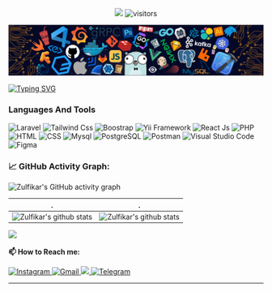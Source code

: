 <p align="center">
    <a href="https://github.com/zulfikar-dityaa/zulfikar-dityaa"><img src="https://img.shields.io/badge/status-updating-brightgreen.svg"></a>
    <img src="https://visitor-badge.laobi.icu/badge?page_id=zulfikar-dityaa" alt="visitors"/>   
</p>

![](./src/header_.png)

[![Typing SVG](https://readme-typing-svg.herokuapp.com?color=%2336BCF7&center=true&vCenter=true&width=600&lines=Hi+there+👋,+I+am+Zulfikar+Ditya;+Welcome+to+My+Profile!;Love+to+learning+new+things+;Web+Development+enthusiast+)](https://git.io/typing-svg)

### Languages And Tools

![Laravel](https://www.vectorlogo.zone/logos/laravel/laravel-icon.svg)
![Tailwind Css](https://www.vectorlogo.zone/logos/tailwindcss/tailwindcss-icon.svg)
![Boostrap](https://upload.vectorlogo.zone/logos/getbootstrap/images/987f8f6c-263a-47b1-a85d-853cfca215d9.svg)
![Yii Framework](https://www.vectorlogo.zone/logos/yiiframework/yiiframework-icon.svg)
![React Js](https://www.vectorlogo.zone/logos/reactjs/reactjs-icon.svg)
![PHP](https://www.vectorlogo.zone/logos/php/php-icon.svg)
![HTML](https://www.vectorlogo.zone/logos/w3_html5/w3_html5-icon.svg)
![CSS](https://www.vectorlogo.zone/logos/w3_css/w3_css-icon.svg)
![Mysql](https://www.vectorlogo.zone/logos/mysql/mysql-horizontal.svg)
![PostgreSQL](https://www.vectorlogo.zone/logos/postgresql/postgresql-icon.svg)
![Postman](https://www.vectorlogo.zone/logos/getpostman/getpostman-icon.svg)
![Visual Studio Code](https://upload.vectorlogo.zone/logos/visualstudio_code/images/a4381320-f83c-4a29-9db3-b241c1d096b1.svg)
![Figma](https://www.vectorlogo.zone/logos/figma/figma-icon.svg)

<!--   GitHub stats graph -->

### 📈 GitHub Activity Graph:

![Zulfikar's GitHub activity graph](https://activity-graph.herokuapp.com/graph?username=zulfikar-dityaa&hide_border=true)

| .                                                                                                                                        | .                                                                                                                         |
| ---------------------------------------------------------------------------------------------------------------------------------------- | ------------------------------------------------------------------------------------------------------------------------- |
| ![Zulfikar's github stats](https://github-readme-stats.vercel.app/api?username=zulfikar-dityaa&show_icons=true&include_all_commits=true) | ![Zulfikar's github stats](https://github-readme-stats.vercel.app/api/top-langs/?username=zulfikar-dityaa&layout=compact) |

<img src="https://github-readme-streak-stats.herokuapp.com/?user=zulfikar-dityaa"></img>

**📫 How to Reach me:**

<p align="left">
  <a href="https://www.instagram.com/zulfikar.ditya/" target="blank">
    <img src="https://www.vectorlogo.zone/logos/instagram/instagram-icon.svg"  alt="Instagram" height="30">
  </a>
  <a href="mailto:zulfikarditya@gmail.com" target="blank">
    <img src="https://www.vectorlogo.zone/logos/gmail/gmail-icon.svg" alt="Gmail" height="30">
  </a>
  <a href="https://api.whatsapp.com/send?phone=+6285937011237" alt="Connect on Whatsapp"> 
    <img src="https://www.vectorlogo.zone/logos/whatsapp/whatsapp-tile.svg" height="30"/> 
  </a>
  <a href="https://t.me/Zulfikar_ditya" target="blank">
    <img src="https://www.vectorlogo.zone/logos/telegram/telegram-icon.svg"  alt="Telegram" height="30">
  </a>
</p>

---

